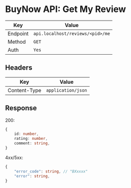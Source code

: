 # BuyNow API: Get My Review

| Key | Value |
| --- | --- |
| Endpoint | `api.localhost/reviews/<pid>/me` |
| Method | `GET` |
| Auth | `Yes` |

## Headers

| Key | Value |
| --- | --- |
| Content-Type | `application/json` |

## Response

200:

```ts
{
    id: number,
    rating: number,
    comment: string,
}
```

4xx/5xx:

```ts
{   
    "error_code": string, // "BXxxxx"
    "error": string,
}
```
